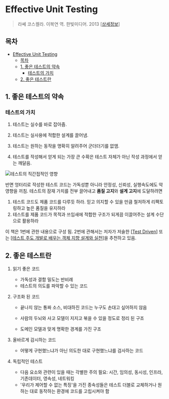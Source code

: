 # Effective Unit Testing

> 라쎄 코스켈라. 이복연 역. 한빛미디어. 2013 [[상세정보](https://book.naver.com/bookdb/book_detail.nhn?bid=7350902)]

## 목차
<!-- TOC -->

- [Effective Unit Testing](#effective-unit-testing)
    - [목차](#목차)
    - [1. 좋은 테스트의 약속](#1-좋은-테스트의-약속)
        - [테스트의 가치](#테스트의-가치)
    - [2. 좋은 테스트란](#2-좋은-테스트란)

<!-- /TOC -->

## 1. 좋은 테스트의 약속

### 테스트의 가치

1. 테스트는 실수를 바로 잡아줌.

2. 테스트는 실사용에 적합한 설계를 끌어냄.

3. 테스트는 원하는 동작을 명확히 알려주어 군더더기를 없앰.
4. 테스트를 작성해서 얻게 되는 가장 큰 수확은 테스트 자체가 아닌 작성 과정에서 얻는 깨달음.

![테스트의 직간접적인 영향](https://user-images.githubusercontent.com/13076271/44656951-fc703200-aa35-11e8-9d06-ba437d8d67b1.png)

반면 엉터리로 작성한 테스트 코드는 가독성뿐 아니라 안정성, 신뢰성, 실행속도에도 악영향을 끼침. 테스트의 잠재 가치를 전부 끌어내고 **품질 고지**와 **설계 고지**에 도달하려면

1. 테스트 코드도 제품 코드를 다루듯 하라. 믿고 의지할 수 있을 만큼 철저하게 리팩토링하고 높은 품질을 유지하라
2. 테스트를 제품 코드가 목적과 쓰임새에 적합한 구조가 되게끔 이끌어주는 설계 수단으로 활용하라

이 책은 1번에 관한 내용으로 구성 됨. 2번에 관해서는 저자가 저술한 [[Test Driven](https://www.amazon.com/gp/product/1932394850/ref=dbs_a_def_rwt_bibl_vppi_i1)] 또는 [[테스트 주도 개발로 배우는 객체 지향 설계와 실천](https://book.naver.com/bookdb/book_detail.nhn?bid=7231228)]을 추천하고 있음.



## 2. 좋은 테스트란

1. 읽기 좋은 코드

   - 가독성과 결함 밀도는 반비례
   - 테스트의 의도를 파악할 수 있는 코드

2. 구조화 된 코드

   - 끝나지 않는 통짜 소스, 비대하진 코드는 누구도 손대고 싶어하지 않음

   - 사람의 두뇌와 사고 모델이 지지고 볶을 수 있을 정도로 정리 된 구조
   - 도메인 모델과 맞게 명확한 경계를 가진 구조

3. 올바르게 감시하는 코드

   - 어떻게 구현했느냐가 아닌 의도한 대로 구현했느냐를 검사하는 코드

4. 독립적인 테스트
   - 다음 요소와 관련이 있을 때는 각별한 주의 필요: 시간, 임의성, 동시성, 인프라, 기존데이터, 영속성, 네트워킹
   - '우리가 제어할 수 없는 특징'을 가진 종속성들은 테스트 더블로 교체하거나 원하는 대로 동작하는 환경에 코드를 고립시켜야 함